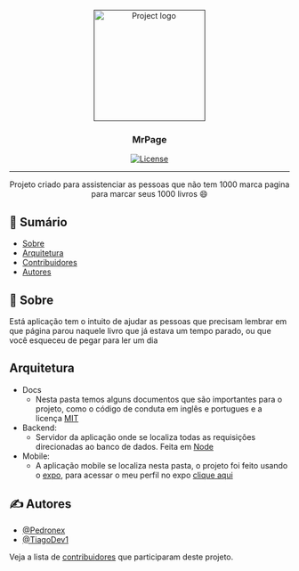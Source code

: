 <p align="center">
  <a href="" rel="noopener">
 <img width=200px height=200px src="https://imgur.com/RqpIwwM.png" alt="Project logo"></a>
</p>

<h3 align="center">MrPage</h3>

<div align="center">

[![License](https://img.shields.io/badge/license-MIT-blue.svg)](/LICENSE)

</div>

---

<p align="center">Projeto criado para assistenciar as pessoas que não tem 1000 marca pagina para marcar seus 1000 livros 😄
    <br> 
</p>

## 📝 Sumário

- [Sobre](#about)
- [Arquitetura](#pattern)
- [Contribuidores](../docs/CONTRIBUTING.md)
- [Autores](#authors)

## 🧐 Sobre <a name = "about"></a>

Está aplicação tem o intuito de ajudar as pessoas que precisam lembrar em que página parou naquele livro que já estava um tempo parado, ou
que você esqueceu de pegar para ler um dia

## Arquitetura <a name = "pattern"></a>

- Docs
  - Nesta pasta temos alguns documentos que são importantes para o projeto, como o código de conduta em inglês e portugues e a licença [MIT](../docs/LICENSE)
- Backend:
  - Servidor da aplicação onde se localiza todas as requisições direcionadas ao banco de dados. Feita em [Node](https://nodejs.org/en/)
- Mobile:
  - A aplicação mobile se localiza nesta pasta, o projeto foi feito usando o [expo](https://expo.io), para acessar o meu perfil no expo [clique aqui](https://expo.io/@pedronex)

## ✍️ Autores <a name = "authors"></a>

- [@Pedronex](https://github.com/Pedronex)
- [@TiagoDev1](https://github.com/TiagoDev1)

Veja a lista de [contribuidores](https://github.com/Pedronex/MrPage/contributors) que participaram deste projeto.
